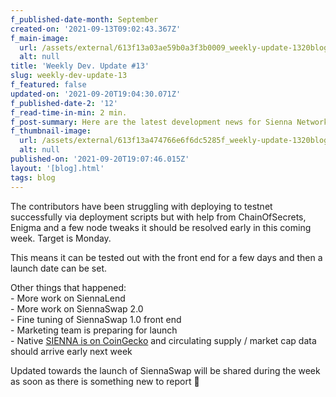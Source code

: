 ```yaml
---
f_published-date-month: September
created-on: '2021-09-13T09:02:43.367Z'
f_main-image:
  url: /assets/external/613f13a03ae59b0a3f3b0009_weekly-update-1320blog.jpg
  alt: null
title: 'Weekly Dev. Update #13'
slug: weekly-dev-update-13
f_featured: false
updated-on: '2021-09-20T19:04:30.071Z'
f_published-date-2: '12'
f_read-time-in-min: 2 min.
f_post-summary: Here are the latest development news for Sienna Network.
f_thumbnail-image:
  url: /assets/external/613f13a474766e6f6dc5285f_weekly-update-1320blog20thump.jpg
  alt: null
published-on: '2021-09-20T19:07:46.015Z'
layout: '[blog].html'
tags: blog
---
```


The contributors have been struggling with deploying to testnet successfully via deployment scripts but with help from ChainOfSecrets, Enigma and a few node tweaks it should be resolved early in this coming week. Target is Monday.

This means it can be tested out with the front end for a few days and then a launch date can be set.

Other things that happened:  
\- More work on SiennaLend  
\- More work on SiennaSwap 2.0  
\- Fine tuning of SiennaSwap 1.0 front end  
\- Marketing team is preparing for launch  
\- Native [SIENNA is on CoinGecko](https://www.coingecko.com/en/coins/sienna) and circulating supply / market cap data should arrive early next week

Updated towards the launch of SiennaSwap will be shared during the week as soon as there is something new to report 🚀

‍
